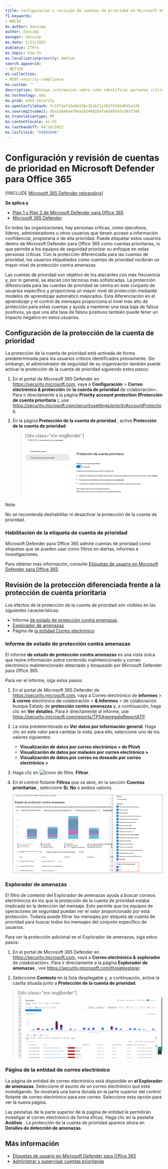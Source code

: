 ```yaml
---
title: Configuración y revisión de cuentas de prioridad en Microsoft Defender para Office 365
f1.keywords:
- NOCSH
ms.author: dansimp
author: dansimp
manager: dansimp
ms.date: 3/21/2022
audience: ITPro
ms.topic: how-to
ms.localizationpriority: medium
search.appverid:
- MET150
ms.collection:
- M365-security-compliance
ms.custom: ''
description: Obtenga información sobre cómo identificar personas críticas en una organización y agregar la etiqueta de cuenta de prioridad para proporcionarles protección adicional.
ms.technology: mdo
ms.prod: m365-security
ms.openlocfilehash: fc37f1efa5eb633bc3b1b711302f9393d655a339
ms.sourcegitcommit: dba1a846ae78ea14240d28efa8d4934fe303f308
ms.translationtype: MT
ms.contentlocale: es-ES
ms.lasthandoff: 04/16/2022
ms.locfileid: "64891846"
---
```

# <a name="configure-and-review-priority-accounts-in-microsoft-defender-for-office-365"></a>Configuración y revisión de cuentas de prioridad en Microsoft Defender para Office 365

[!INCLUDE [Microsoft 365 Defender rebranding](../includes/microsoft-defender-for-office.md)]

**Se aplica a**
- [Plan 1 y Plan 2 de Microsoft Defender para Office 365](defender-for-office-365.md)
- [Microsoft 365 Defender](../defender/microsoft-365-defender.md)

En todas las organizaciones, hay personas críticas, como ejecutivos, líderes, administradores u otros usuarios que tienen acceso a información confidencial, propietaria o de alta prioridad. Puede etiquetar estos usuarios dentro de Microsoft Defender para Office 365 como cuentas prioritarias, lo que permite a los equipos de seguridad priorizar su enfoque en estas personas críticas. Con la protección diferenciada para las cuentas de prioridad, los usuarios etiquetados como cuentas de prioridad recibirán un mayor nivel de protección contra amenazas.

Las cuentas de prioridad son objetivo de los atacantes con más frecuencia y, por lo general, se atacan con técnicas más sofisticadas. La protección diferenciada para las cuentas de prioridad se centra en este conjunto de usuarios específico y proporciona un mayor nivel de protección mediante modelos de aprendizaje automático mejorados. Esta diferenciación en el aprendizaje y el control de mensajes proporciona el nivel más alto de protección para estas cuentas y ayuda a mantener una tasa baja de falsos positivos, ya que una alta tasa de falsos positivos también puede tener un impacto negativo en estos usuarios.

## <a name="configure-priority-account-protection"></a>Configuración de la protección de la cuenta de prioridad

La protección de la cuenta de prioridad está activada de forma predeterminada para los usuarios críticos identificados previamente. Sin embargo, el administrador de seguridad de su organización también puede activar la protección de la cuenta de prioridad siguiendo estos pasos:

1. En el portal de Microsoft 365 Defender en <https://security.microsoft.com>, vaya a **Configuración** \> **Correo electrónico & protección** de **la cuenta de prioridad** de colaboración\>. Para ir directamente a la página **Priority account protection (Protección de cuenta prioritaria** ), use <https://security.microsoft.com/securitysettings/priorityAccountProtection>.

2. En la página **Protección de la cuenta de prioridad** , active **Protección de la cuenta de prioridad**.

    > [!div class="mx-imgBorder"]
    > ![Active La protección de la cuenta de prioridad.](../../media/mdo-priority-account-protection.png)

> [!NOTE]
> No se recomienda deshabilitar ni desactivar la protección de la cuenta de prioridad.

### <a name="enable-the-priority-account-tag"></a>Habilitación de la etiqueta de cuenta de prioridad

Microsoft Defender para Office 365 admite cuentas de prioridad como etiquetas que se pueden usar como filtros en alertas, informes e investigaciones.

Para obtener más información, consulte [Etiquetas de usuario en Microsoft Defender para Office 365](user-tags.md).

## <a name="review-differentiated-protection-from-priority-account-protection"></a>Revisión de la protección diferenciada frente a la protección de cuenta prioritaria

Los efectos de la protección de la cuenta de prioridad son visibles en las siguientes características:

- Informe [de estado de protección contra amenazas](view-email-security-reports.md#threat-protection-status-report).
- [Explorador de amenazas](threat-explorer.md)
- Página de [la entidad Correo electrónico](mdo-email-entity-page.md)

### <a name="threat-protection-status-report"></a>Informe de estado de protección contra amenazas

El informe **de estado de protección contra amenazas** es una vista única que reúne información sobre contenido malintencionado y correo electrónico malintencionado detectado y bloqueado por Microsoft Defender para Office 365.

Para ver el informe, siga estos pasos:

1. En el portal de Microsoft 365 Defender de <https://security.microsoft.com>, vaya a Correo electrónico de **informes** \> **& correo** electrónico de colaboración \> **& informes** \> de colaboración busque Estado de **protección contra amenazas** y, a continuación, haga clic en **Ver detalles**. Para ir directamente al informe, use <https://security.microsoft.com/reports/TPSAggregateReportATP>.

2. La vista predeterminada es **Ver datos por información general**. Haga clic en este valor para cambiar la vista; para ello, seleccione uno de los valores siguientes:
   - **Visualización de datos por correo electrónico \> de Phish**
   - **Visualización de datos por malware por correo electrónico \>**
   - **Visualización de datos por correo no deseado por correo electrónico \>**

3. Haga clic en ![Icono de filtro.](../../media/m365-cc-sc-filter-icon.png) **Filtrar**.

4. En el control flotante **Filtros** que se abre, en la sección **Cuentas prioritarias** , seleccione **Sí**, **No** o ambos valores.

   ![Filtros de protección de cuenta de prioridad en el informe de estado de protección contra amenazas.](../../media/priority-account-protection-tps-report.png)

### <a name="threat-explorer"></a>Explorador de amenazas

El filtro de contexto del Explorador de amenazas ayuda a buscar correos electrónicos en los que la protección de la cuenta de prioridad estaba implicada en la detección del mensaje. Esto permite que los equipos de operaciones de seguridad puedan ver el valor proporcionado por esta protección. Todavía puede filtrar los mensajes por etiqueta de cuenta de prioridad para buscar todos los mensajes del conjunto específico de usuarios.

Para ver la protección adicional en el Explorador de amenazas, siga estos pasos:

1. En el portal de Microsoft 365 Defender en <https://security.microsoft.com>, vaya a **Correo electrónico &** **explorador** de colaboración\>. Para ir directamente a la página **Explorador de amenazas** , use <https://security.microsoft.com/threatexplorer>.

2. Seleccione **Contexto** en la lista desplegable y, a continuación, active la casilla situada junto a **Protección de la cuenta de prioridad**.

> [!div class="mx-imgBorder"]
> ![Filtro de contexto en el Explorador de amenazas.](../../media/threat-explorer-context-filter.png)

### <a name="email-entity-page"></a>Página de la entidad de correo electrónico

La página de entidad de correo electrónico está disponible en **el Explorador de amenazas**. Seleccione el asunto de un correo electrónico que está investigando. Se mostrará una barra dorada en la parte superior del control flotante de correo electrónico para ese correo. Seleccione esta opción para ver la nueva página.

Las pestañas de la parte superior de la página de entidad le permitirán investigar el correo electrónico de forma eficaz. Haga clic en la pestaña **Análisis** . La protección de la cuenta de prioridad aparece ahora en **Detalles de detección de amenazas**.

## <a name="more-information"></a>Más información

- [Etiquetas de usuario en Microsoft Defender para Office 365](user-tags.md)
- [Administrar y supervisar cuentas prioritarias](../../admin/setup/priority-accounts.md)
